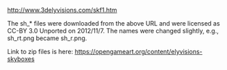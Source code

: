 http://www.3delyvisions.com/skf1.htm

The sh\_\* files were downloaded from the above URL and were licensed as CC-BY 3.0 Unported on 2012/11/7. The names were changed slightly, e.g., sh_rt.png became sh_r.png.

Link to zip files is here:
https://opengameart.org/content/elyvisions-skyboxes
